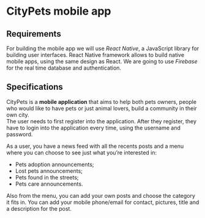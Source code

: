 # CityPets mobile app

## Requirements  

For building the mobile app we will use *React Native*, a JavaScript library for building user interfaces. React Native framework allows to build native mobile apps, using the same design as React.
We are going to use *Firebase* for the real time database and authentication. 

## Specifications  

CityPets is a **mobile application** that aims to help both pets owners, people who would like to have pets or just animal lovers, build a community in their own city.  
The user needs to first register into the application. After they register, they have to login into the application every time, using the username and password.  

As a user, you have a news feed with all the recents posts and a menu where you can choose to see just what you’re interested in:
- Pets adoption announcements;
- Lost pets announcements;
- Pets found in the streets;
- Pets care announcements.  

Also from the menu, you can add your own posts and choose the category it fits in. You can add your mobile phone/email for contact, pictures, title and a description for the post.

